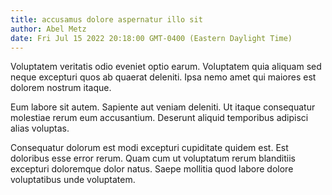 ```yaml
---
title: accusamus dolore aspernatur illo sit
author: Abel Metz
date: Fri Jul 15 2022 20:18:00 GMT-0400 (Eastern Daylight Time)
---
```

Voluptatem veritatis odio eveniet optio earum. Voluptatem quia aliquam sed neque excepturi quos ab quaerat deleniti. Ipsa nemo amet qui maiores est dolorem nostrum itaque.

 Eum labore sit autem. Sapiente aut veniam deleniti. Ut itaque consequatur molestiae rerum eum accusantium. Deserunt aliquid temporibus adipisci alias voluptas.

 Consequatur dolorum est modi excepturi cupiditate quidem est. Est doloribus esse error rerum. Quam cum ut voluptatum rerum blanditiis excepturi doloremque dolor natus. Saepe mollitia quod labore dolore voluptatibus unde voluptatem.